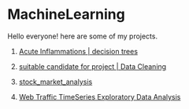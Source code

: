 # MachineLearning

Hello everyone! here are some of my projects.

1. [Acute Inflammations | decision trees](./AcuteInflammations.py)

2. [suitable candidate for project | Data Cleaning](./TCStalentOcean.ipynb)

3. [stock_market_analysis](./stock_market_analysis_prediction.ipynb)

4. [Web Traffic TimeSeries Exploratory Data Analysis ](./WebTrafficTimeSeriesEDA.ipynb)

